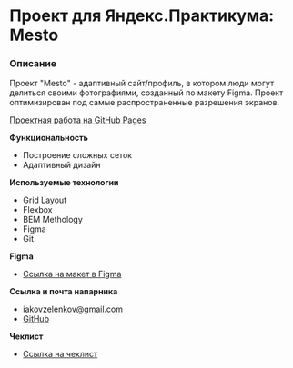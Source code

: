 # Проект для Яндекс.Практикума: Mesto

### Описание
  Проект "Mesto" - адаптивный сайт/профиль, в котором люди могут делиться своими фотографиями, созданный по макету Figma. Проект оптимизирован под самые распространенные разрешения экранов. 

  [Проектная работа на GitHub Pages](https://vlad-kazzz.github.io/mesto-project/)

**Функциональность**

* Построение сложных сеток
* Адаптивный дизайн

**Используемые технологии**

* Grid Layout
* Flexbox
* BEM Methology
* Figma
* Git

**Figma**

* [Ссылка на макет в Figma](https://www.figma.com/file/2cn9N9jSkmxD84oJik7xL7/JavaScript.-Sprint-4?node-id=28212%3A212)

**Ссылка и почта напарника**

* iakovzelenkov@gmail.com
* [GitHub](https://github.com/IakovZelenkov)

**Чеклист**

* [Ссылка на чеклист](https://code.s3.yandex.net/web-developer/checklists-pdf/web-plus/checklist-3.pdf)

